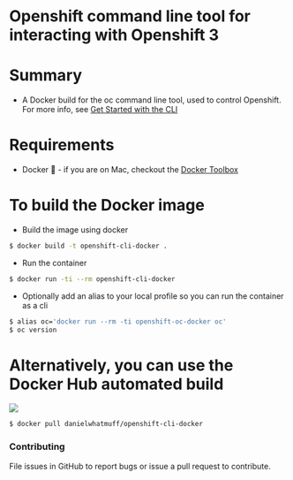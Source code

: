 # Openshift command line tool for interacting with Openshift 3

# Summary

- A Docker build for the oc command line tool, used to control Openshift. For more info, see [Get Started with the CLI](https://docs.openshift.com/enterprise/3.0/cli_reference/get_started_cli.html)

# Requirements

- Docker :whale: - if you are on Mac, checkout the [Docker Toolbox](http://docs.docker.com/mac/step_one/)

# To build the Docker image

- Build the image using docker
```bash
$ docker build -t openshift-cli-docker .
```
- Run the container
```bash
$ docker run -ti --rm openshift-cli-docker
```
- Optionally add an alias to your local profile so you can run the container as a cli
```bash
$ alias oc='docker run --rm -ti openshift-oc-docker oc'
$ oc version
```

# Alternatively, you can use the Docker Hub automated build

[![](https://badge.imagelayers.io/danielwhatmuff/openshift-cli-docker:latest.svg)](https://imagelayers.io/?images=danielwhatmuff/openshift-cli-docker:latest 'Get your own badge on imagelayers.io')

```bash
$ docker pull danielwhatmuff/openshift-cli-docker
```

### Contributing
File issues in GitHub to report bugs or issue a pull request to contribute.
